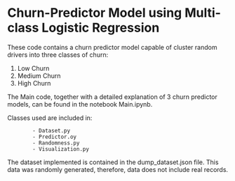 # Churn-Predictor Model using Multi-class Logistic Regression

These code contains a churn predictor model capable of cluster random drivers into three classes of churn:
  1) Low Churn
  2) Medium Churn
  3) High Churn
  
  
The Main code, together with a detailed explanation of 3 churn predictor models, can be found in the notebook Main.ipynb.

Classes used are included in:

            - Dataset.py
            - Predictor.oy
            - Randomness.py
            - Visualization.py

The dataset implemented is contained in the dump_dataset.json file. This data was randomly generated, therefore, data 
does not include real records.
